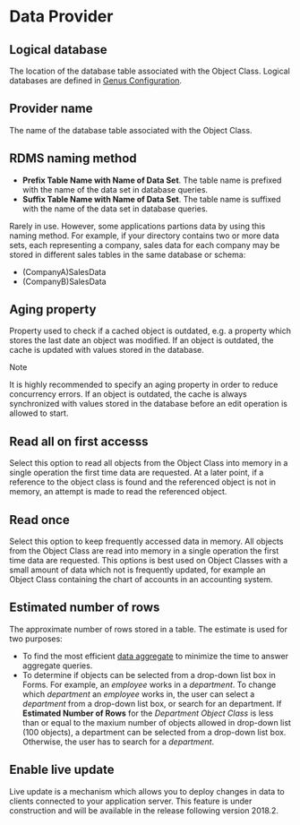 # Data Provider

## Logical database
The location of the database table associated with the Object Class. Logical databases are defined in [Genus Configuration](../../../../installation-and-configuration/configure-and-maintain-genus-server.md).


## Provider name
The name of the database table associated with the Object Class.


## RDMS naming method
*   **Prefix Table Name with Name of Data Set**. The table name is prefixed with the name of the data set in database queries.
*   **Suffix Table Name with Name of Data Set**. The table name is suffixed with the name of the data set in database queries.

Rarely in use. However, some applications partions data by using this naming method. For example, if your directory contains two or more data sets, each representing a company, sales data for each company may be stored in different sales tables in the same database or schema:

*   (CompanyA)SalesData
*   (CompanyB)SalesData
  
## Aging property
Property used to check if a cached object is outdated, e.g. a property which stores the last date an object was modified. If an object is outdated, the cache is updated with values stored in the database.

> [!NOTE]
> It is highly recommended to specify an aging property in order to reduce concurrency errors. If an object is outdated, the cache is always synchronized with values stored in the database before an edit operation is allowed to start.

## Read all on first accesss
Select this option to read all objects from the Object Class into memory in a single operation the first time data are requested. At a later point, if a reference to the object class is found and the referenced object is not in memory, an attempt is made to read the referenced object.

## Read once
Select this option to keep frequently accessed data in memory. All objects from the Object Class are read into memory in a single operation the first time data are requested. This options is best used on Object Classes with a small amount of data which not is frequently updated, for example an Object Class containing the chart of accounts in an accounting system.

## Estimated number of rows
The approximate number of rows stored in a table. The estimate is used for two purposes:

*   To find the most efficient [data aggregate](data-aggregation.md) to minimize the time to answer aggregate queries.
*   To determine if objects can be selected from a drop-down list box in Forms. For example, an *employee* works in a *department*. To change which *department* an *employee* works in, the user can select a *department* from a drop-down list box, or search for an department. If **Estimated Number of Rows** for the *Department Object Class* is less than or equal to the maxium number of objects allowed in drop-down list (100 objects), a department can be selected from a drop-down list box. Otherwise, the user has to search for a *department*.

## Enable live update
Live update is a mechanism which allows you to deploy changes in data to clients connected to your application server. This feature is under construction and will be available in the release following version 2018.2.
